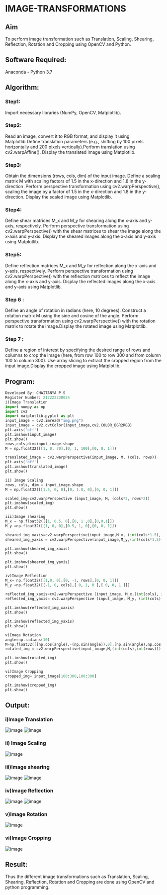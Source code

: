 # IMAGE-TRANSFORMATIONS


## Aim
To perform image transformation such as Translation, Scaling, Shearing, Reflection, Rotation and Cropping using OpenCV and Python.

## Software Required:
Anaconda - Python 3.7

## Algorithm:
### Step1:
Import necessary libraries (NumPy, OpenCV, Matplotlib).
<br>

### Step2:
Read an image, convert it to RGB format, and display it using Matplotlib.Define translation parameters 
(e.g., shifting by 100 pixels horizontally and 200 pixels vertically).Perform translation using cv2.warpAffine().
Display the translated image using Matplotlib.
<br>

### Step3:
Obtain the dimensions (rows, cols, dim) of the input image.
Define a scaling matrix M with scaling factors of 1.5 in the x-direction and 1.8 in the y-direction
.Perform perspective transformation using cv2.warpPerspective(), scaling the image by a factor of 1.5 in the x-direction and 1.8 in the y-direction.
Display the scaled image using Matplotlib.
<br>

### Step4:
Define shear matrices M_x and M_y for shearing along the x-axis and y-axis, respectively.
Perform perspective transformation using cv2.warpPerspective() with the shear matrices to shear the image along the x-axis and y-axis.
Display the sheared images along the x-axis and y-axis using Matplotlib.
<br>

### Step5:
Define reflection matrices M_x and M_y for reflection along the x-axis and y-axis, respectively.
Perform perspective transformation using cv2.warpPerspective() with the reflection matrices to reflect the image along the x-axis and y-axis.
Display the reflected images along the x-axis and y-axis using Matplotlib.
<br>

### Step 6 :
Define an angle of rotation in radians (here, 10 degrees).
Construct a rotation matrix M using the sine and cosine of the angle.
Perform perspective transformation using cv2.warpPerspective() with the rotation matrix to rotate the image.Display the rotated image using Matplotlib.
<br>
### Step 7 :
Define a region of interest by specifying the desired range of rows and columns to crop the image (here, from row 100 to row 300 and from column 100 to column 300).
Use array slicing to extract the cropped region from the input image.Display the cropped image using Matplotlib.
<br>

## Program:
```python
Developed By: CHAITANYA P S
Register Number: 212222230024
i)Image Translation
import numpy as np
import cv2
import matplotlib.pyplot as plt
input_image = cv2.imread("img.png")
input_image = cv2.cvtColor(input_image,cv2.COLOR_BGR2RGB)
plt.axis('off')
plt.imshow(input_image)
plt.show()
rows,cols,dim=input_image.shape
M = np.float32([[1, 0, 70],[0, 1, 100],[0, 0, 1]])

translated_image = cv2.warpPerspective(input_image, M, (cols, rows))
plt.axis('off')
plt.imshow(translated_image)
plt.show()

ii) Image Scaling
rows, cols, dim = input_image.shape 
M = np.float32([[1.5, 0, 0],[0, 1.8, 0],[0, 0, 1]])

scaled_img=cv2.warpPerspective (input_image, M, (cols*2, rows*2))
plt.imshow(scaled_img)
plt.show()

iii)Image shearing
M_x = np.float32([[1, 0.5, 0],[0, 1 ,0],[0,0,1]])
M_y =np.float32([[1, 0, 0],[0.5, 1, 0],[0, 0, 1]])

sheared_img_xaxis=cv2.warpPerspective(input_image,M_x, (int(cols*1.5), int(rows *1.5)))
sheared_img_yaxis = cv2.warpPerspective(input_image,M_y,(int(cols*1.5), int(rows*1.5)))

plt.imshow(sheared_img_xaxis)
plt.show()

plt.imshow(sheared_img_yaxis)
plt.show()

iv)Image Reflection
M_x= np.float32([[1,0, 0],[0, -1, rows],[0, 0, 1]])
M_y =np.float32([[-1, 0, cols],[ 0, 1, 0 ],[ 0, 0, 1 ]])

reflected_img_xaxis=cv2.warpPerspective (input_image, M_x,(int(cols), int(rows)))
reflected_img_yaxis= cv2.warpPerspective (input_image, M_y, (int(cols), int(rows)))
                                        
plt.imshow(reflected_img_xaxis)
plt.show()

plt.imshow(reflected_img_yaxis)
plt.show()

v)Image Rotation
angle=np.radians(10)
M=np.float32([[np.cos(angle),-(np.sin(angle)),0],[np.sin(angle),np.cos(angle),0],[0,0,1]])
rotated_img = cv2.warpPerspective(input_image,M,(int(cols),int(rows)))

plt.imshow(rotated_img)
plt.show()

vi)Image Cropping
cropped_img= input_image[100:300,100:300]

plt.imshow(cropped_img)
plt.show()

```
## Output:
### i)Image Translation
![image](https://github.com/chaitanya18c/IMAGE-TRANSFORMATIONS/assets/119392724/4d5b30f1-d0d3-4907-87f2-aa03d534fb70)
![image](https://github.com/chaitanya18c/IMAGE-TRANSFORMATIONS/assets/119392724/cb4af6e6-0de2-417c-90fc-5252a39999be)

### ii) Image Scaling
![image](https://github.com/chaitanya18c/IMAGE-TRANSFORMATIONS/assets/119392724/dd2d35d0-fd51-4d93-b9a4-535215f94d83)

### iii)Image shearing
![image](https://github.com/chaitanya18c/IMAGE-TRANSFORMATIONS/assets/119392724/747b4d8b-ba6c-4c9e-bf20-2585e0d1c843)
![image](https://github.com/chaitanya18c/IMAGE-TRANSFORMATIONS/assets/119392724/ebe2febb-2abe-4059-8beb-7ca06541eaae)

### iv)Image Reflection
![image](https://github.com/chaitanya18c/IMAGE-TRANSFORMATIONS/assets/119392724/6719f2f2-cb8c-4e17-96b4-4c649c3eb69c)
![image](https://github.com/chaitanya18c/IMAGE-TRANSFORMATIONS/assets/119392724/203477d7-b18c-4e1c-9ca8-9a1b80ec4f7c)

### v)Image Rotation
![image](https://github.com/chaitanya18c/IMAGE-TRANSFORMATIONS/assets/119392724/0131a7bb-a4a1-4350-9a13-371fad43e356)

### vi)Image Cropping
![image](https://github.com/chaitanya18c/IMAGE-TRANSFORMATIONS/assets/119392724/45bf7800-9c4f-4e78-9fe3-210ee872623f)

## Result: 

Thus the different image transformations such as Translation, Scaling, Shearing, Reflection, Rotation and Cropping are done using OpenCV and python programming.
